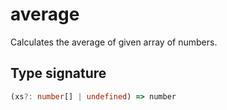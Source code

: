 # average

Calculates the average of given array of numbers.

## Type signature

<!-- prettier-ignore-start -->
```typescript
(xs?: number[] | undefined) => number
```
<!-- prettier-ignore-end -->
